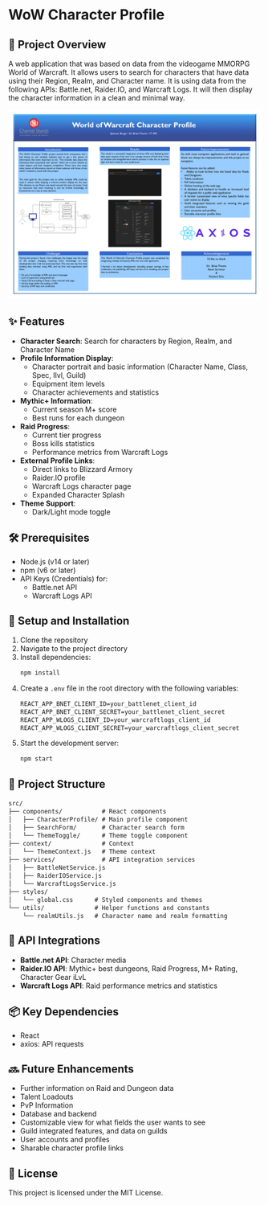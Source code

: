 # WoW Character Profile

## 💸 Project Overview
A web application that was based on data from the videogame MMORPG World of Warcraft. It allows users to search for characters that have data using their Region, Realm, and Character name. It is using data from the following APIs: Battle.net, Raider.IO, and Warcraft Logs. It will then display the character information in a clean and minimal way.


![Capstone Poster Image](/spencer-burge-blue-36x48a.jpg)


## ✨ Features
- **Character Search**: Search for characters by Region, Realm, and Character Name
- **Profile Information Display**:
  - Character portrait and basic information (Character Name, Class, Spec, Ilvl, Guild)
  - Equipment item levels
  - Character achievements and statistics
- **Mythic+ Information**:
  - Current season M+ score
  - Best runs for each dungeon
- **Raid Progress**:
  - Current tier progress
  - Boss kills statistics
  - Performance metrics from Warcraft Logs
- **External Profile Links**:
  - Direct links to Blizzard Armory
  - Raider.IO profile
  - Warcraft Logs character page
  - Expanded Character Splash
- **Theme Support**:
  - Dark/Light mode toggle

## 🛠 Prerequisites
- Node.js (v14 or later)
- npm (v6 or later)
- API Keys (Credentials) for:
  - Battle.net API
  - Warcraft Logs API

## 🚀 Setup and Installation
1. Clone the repository
2. Navigate to the project directory
3. Install dependencies:
   ```bash
   npm install
   ```
4. Create a `.env` file in the root directory with the following variables:
   ```env
   REACT_APP_BNET_CLIENT_ID=your_battlenet_client_id
   REACT_APP_BNET_CLIENT_SECRET=your_battlenet_client_secret
   REACT_APP_WLOGS_CLIENT_ID=your_warcraftlogs_client_id
   REACT_APP_WLOGS_CLIENT_SECRET=your_warcraftlogs_client_secret
   ```
5. Start the development server:
   ```bash
   npm start
   ```

## 📁 Project Structure
```
src/
├── components/           # React components
│   ├── CharacterProfile/ # Main profile component
│   ├── SearchForm/       # Character search form
│   └── ThemeToggle/      # Theme toggle component
├── context/              # Context 
│   └── ThemeContext.js   # Theme context
├── services/             # API integration services
│   ├── BattleNetService.js
│   ├── RaiderIOService.js
│   └── WarcraftLogsService.js
├── styles/
│   └── global.css      # Styled components and themes
└── utils/              # Helper functions and constants
    └── realmUtils.js   # Character name and realm formatting
```

## 🔌 API Integrations
- **Battle.net API**: Character media
- **Raider.IO API**: Mythic+ best dungeons, Raid Progress, M+ Rating, Character Gear iLvL
- **Warcraft Logs API**: Raid performance metrics and statistics

## 📦 Key Dependencies
- React
- axios: API requests

## 🔜 Future Enhancements
- Further information on Raid and Dungeon data
- Talent Loadouts
- PvP Information
- Database and backend
- Customizable view for what fields the user wants to see
- Guild integrated features, and data on guilds
- User accounts and profiles
- Sharable character profile links

## 📄 License
This project is licensed under the MIT License.
